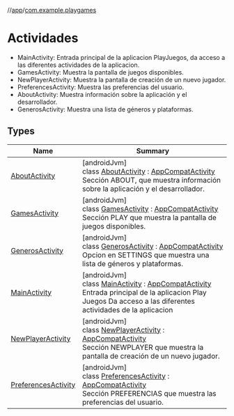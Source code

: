 //[app](../../index.md)/[com.example.playgames](index.md)

# Actividades

- MainActivity: Entrada principal de la aplicacion PlayJuegos, da acceso a las diferentes actividades de la aplicacion.
- GamesActivity: Muestra la pantalla de juegos disponibles.
- NewPlayerActivity: Muestra la pantalla de creación de un nuevo jugador.
- PreferencesActivity: Muestra las preferencias del usuario.
- AboutActivity: Muestra información sobre la aplicación y el desarrollador.
- GenerosActivity: Muestra una lista de géneros y plataformas.

## Types

| Name | Summary |
|---|---|
| [AboutActivity](-about-activity/index.md) | [androidJvm]<br>class [AboutActivity](-about-activity/index.md) : [AppCompatActivity](https://developer.android.com/reference/kotlin/androidx/appcompat/app/AppCompatActivity.html)<br>Sección ABOUT, que muestra información sobre la aplicación y el desarrollador. |
| [GamesActivity](-games-activity/index.md) | [androidJvm]<br>class [GamesActivity](-games-activity/index.md) : [AppCompatActivity](https://developer.android.com/reference/kotlin/androidx/appcompat/app/AppCompatActivity.html)<br>Sección PLAY que muestra la pantalla de juegos disponibles. |
| [GenerosActivity](-generos-activity/index.md) | [androidJvm]<br>class [GenerosActivity](-generos-activity/index.md) : [AppCompatActivity](https://developer.android.com/reference/kotlin/androidx/appcompat/app/AppCompatActivity.html)<br>Opcion en SETTINGS que muestra una lista de géneros y plataformas. |
| [MainActivity](-main-activity/index.md) | [androidJvm]<br>class [MainActivity](-main-activity/index.md) : [AppCompatActivity](https://developer.android.com/reference/kotlin/androidx/appcompat/app/AppCompatActivity.html)<br>Entrada principal de la aplicacion Play Juegos Da acceso a las diferentes actividades de la aplicacion |
| [NewPlayerActivity](-new-player-activity/index.md) | [androidJvm]<br>class [NewPlayerActivity](-new-player-activity/index.md) : [AppCompatActivity](https://developer.android.com/reference/kotlin/androidx/appcompat/app/AppCompatActivity.html)<br>Sección NEWPLAYER que muestra la pantalla de creación de un nuevo jugador. |
| [PreferencesActivity](-preferences-activity/index.md) | [androidJvm]<br>class [PreferencesActivity](-preferences-activity/index.md) : [AppCompatActivity](https://developer.android.com/reference/kotlin/androidx/appcompat/app/AppCompatActivity.html)<br>Sección PREFERENCIAS que muestra las preferencias del usuario. |
